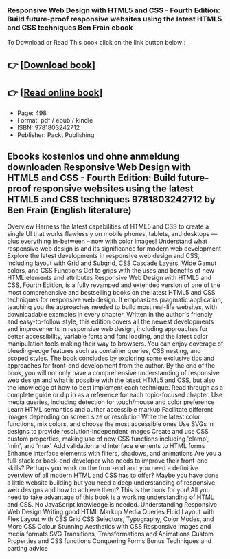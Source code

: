 ### Responsive Web Design with HTML5 and CSS - Fourth Edition: Build future-proof responsive websites using the latest HTML5 and CSS techniques Ben Frain ebook

To Download or Read This book click on the link button below :

## 👉  [**[Download book](http://ebooksharez.info/download.php?group=book&from=github.com&id=646437&lnk=1063 "Download book")**]

## 👉  [**[Read online book](http://ebooksharez.info/download.php?group=book&from=github.com&id=646437&lnk=1063 "Read online book")**]


* Page: 498
* Format: pdf / epub / kindle
* ISBN: 9781803242712
* Publisher: Packt Publishing



## Ebooks kostenlos und ohne anmeldung downloaden Responsive Web Design with HTML5 and CSS - Fourth Edition: Build future-proof responsive websites using the latest HTML5 and CSS techniques 9781803242712 by Ben Frain (English literature) 


Overview
Harness the latest capabilities of HTML5 and CSS to create a single UI that works flawlessly on mobile phones, tablets, and desktops — plus everything in-between – now with color images! Understand what responsive web design is and its significance for modern web development Explore the latest developments in responsive web design and CSS, including layout with Grid and Subgrid, CSS Cascade Layers, Wide Gamut colors, and CSS Functions Get to grips with the uses and benefits of new HTML elements and attributes Responsive Web Design with HTML5 and CSS, Fourth Edition, is a fully revamped and extended version of one of the most comprehensive and bestselling books on the latest HTML5 and CSS techniques for responsive web design. It emphasizes pragmatic application, teaching you the approaches needed to build most real-life websites, with downloadable examples in every chapter. Written in the author&#039;s friendly and easy-to-follow style, this edition covers all the newest developments and improvements in responsive web design, including approaches for better accessibility, variable fonts and font loading, and the latest color manipulation tools making their way to browsers. You can enjoy coverage of bleeding-edge features such as container queries, CSS nesting, and scoped styles. The book concludes by exploring some exclusive tips and approaches for front-end development from the author. By the end of the book, you will not only have a comprehensive understanding of responsive web design and what is possible with the latest HTML5 and CSS, but also the knowledge of how to best implement each technique. Read through as a complete guide or dip in as a reference for each topic-focused chapter. Use media queries, including detection for touch/mouse and color preference Learn HTML semantics and author accessible markup Facilitate different images depending on screen size or resolution Write the latest color functions, mix colors, and choose the most accessible ones Use SVGs in designs to provide resolution-independent images Create and use CSS custom properties, making use of new CSS functions including &#039;clamp&#039;, &#039;min&#039;, and &#039;max&#039; Add validation and interface elements to HTML forms Enhance interface elements with filters, shadows, and animations Are you a full-stack or back-end developer who needs to improve their front-end skills? Perhaps you work on the front-end and you need a definitive overview of all modern HTML and CSS has to offer? Maybe you have done a little website building but you need a deep understanding of responsive web designs and how to achieve them? This is the book for you! All you need to take advantage of this book is a working understanding of HTML and CSS. No JavaScript knowledge is needed. Understanding Responsive Web Design Writing good HTML Markup Media Queries Fluid Layout with Flex Layout with CSS Grid CSS Selectors, Typography, Color Modes, and More CSS Colour Stunning Aesthetics with CSS Responsive Images and media formats SVG Transitions, Transformations and Animations Custom Properties and CSS functions Conquering Forms Bonus Techniques and parting advice




